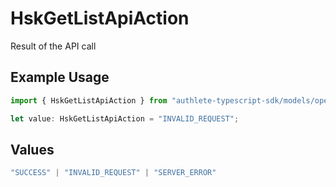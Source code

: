 # HskGetListApiAction

Result of the API call

## Example Usage

```typescript
import { HskGetListApiAction } from "authlete-typescript-sdk/models/operations";

let value: HskGetListApiAction = "INVALID_REQUEST";
```

## Values

```typescript
"SUCCESS" | "INVALID_REQUEST" | "SERVER_ERROR"
```